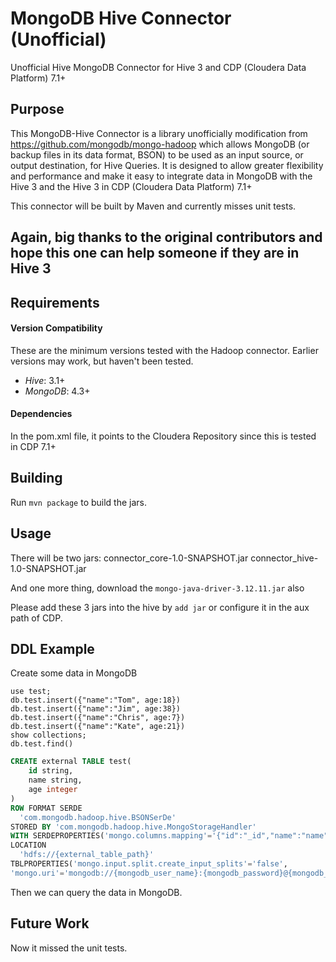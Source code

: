 # MongoDB Hive Connector  (Unofficial)

Unofficial Hive MongoDB Connector for Hive 3 and CDP (Cloudera Data Platform) 7.1+

## Purpose

This MongoDB-Hive Connector is a library unofficially modification from https://github.com/mongodb/mongo-hadoop which allows MongoDB (or backup files in its data format, BSON) to be used as an input source, or output destination, for Hive Queries. It is designed to allow greater flexibility and performance and make it easy to integrate data in MongoDB with the Hive 3 and the Hive 3 in CDP (Cloudera Data Platform) 7.1+

This connector will be built by Maven and currently misses unit tests.

## Again, big thanks to the original contributors and hope this one can help someone if they are in Hive 3


## Requirements

#### Version Compatibility

These are the minimum versions tested with the Hadoop connector. Earlier
versions may work, but haven't been tested.

- *Hive*: 3.1+
- *MongoDB*: 4.3+

#### Dependencies

In the pom.xml file, it points to the Cloudera Repository since this is tested in CDP 7.1+ 

## Building

Run `mvn package` to build the jars. 

## Usage

There will be two jars:
connector_core-1.0-SNAPSHOT.jar
connector_hive-1.0-SNAPSHOT.jar

And one more thing, download the `mongo-java-driver-3.12.11.jar` also

Please add these 3 jars into the hive by `add jar` or configure it in the aux path of CDP.

## DDL Example

Create some data in MongoDB
```
use test;
db.test.insert({"name":"Tom", age:18})
db.test.insert({"name":"Jim", age:38})
db.test.insert({"name":"Chris", age:7})
db.test.insert({"name":"Kate", age:21})
show collections;
db.test.find()
```

```sql
CREATE external TABLE test(
    id string,
    name string,
    age integer
)
ROW FORMAT SERDE 
  'com.mongodb.hadoop.hive.BSONSerDe' 
STORED BY 'com.mongodb.hadoop.hive.MongoStorageHandler'
WITH SERDEPROPERTIES('mongo.columns.mapping'='{"id":"_id","name":"name","age":"age"}')
LOCATION
  'hdfs://{external_table_path}'
TBLPROPERTIES('mongo.input.split.create_input_splits'='false', 
'mongo.uri'='mongodb://{mongodb_user_name}:{mongodb_password}@{mongodb_url}:{mongodb_port}/test.test?authSource=admin');
```

Then we can query the data in MongoDB.

## Future Work
Now it missed the unit tests.